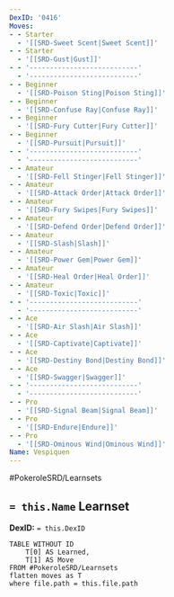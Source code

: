 ```yaml
---
DexID: '0416'
Moves:
- - Starter
  - '[[SRD-Sweet Scent|Sweet Scent]]'
- - Starter
  - '[[SRD-Gust|Gust]]'
- - '---------------------------'
  - '---------------------------'
- - Beginner
  - '[[SRD-Poison Sting|Poison Sting]]'
- - Beginner
  - '[[SRD-Confuse Ray|Confuse Ray]]'
- - Beginner
  - '[[SRD-Fury Cutter|Fury Cutter]]'
- - Beginner
  - '[[SRD-Pursuit|Pursuit]]'
- - '---------------------------'
  - '---------------------------'
- - Amateur
  - '[[SRD-Fell Stinger|Fell Stinger]]'
- - Amateur
  - '[[SRD-Attack Order|Attack Order]]'
- - Amateur
  - '[[SRD-Fury Swipes|Fury Swipes]]'
- - Amateur
  - '[[SRD-Defend Order|Defend Order]]'
- - Amateur
  - '[[SRD-Slash|Slash]]'
- - Amateur
  - '[[SRD-Power Gem|Power Gem]]'
- - Amateur
  - '[[SRD-Heal Order|Heal Order]]'
- - Amateur
  - '[[SRD-Toxic|Toxic]]'
- - '---------------------------'
  - '---------------------------'
- - Ace
  - '[[SRD-Air Slash|Air Slash]]'
- - Ace
  - '[[SRD-Captivate|Captivate]]'
- - Ace
  - '[[SRD-Destiny Bond|Destiny Bond]]'
- - Ace
  - '[[SRD-Swagger|Swagger]]'
- - '---------------------------'
  - '---------------------------'
- - Pro
  - '[[SRD-Signal Beam|Signal Beam]]'
- - Pro
  - '[[SRD-Endure|Endure]]'
- - Pro
  - '[[SRD-Ominous Wind|Ominous Wind]]'
Name: Vespiquen
---
```


#PokeroleSRD/Learnsets

## `= this.Name` Learnset

**DexID:** `= this.DexID`

```dataview
TABLE WITHOUT ID
    T[0] AS Learned,
    T[1] AS Move
FROM #PokeroleSRD/Learnsets
flatten moves as T
where file.path = this.file.path
```
